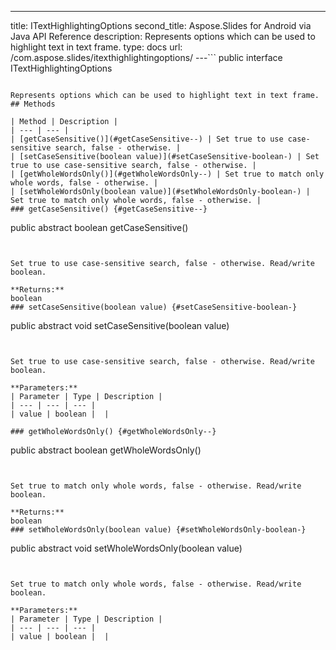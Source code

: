 ---
title: ITextHighlightingOptions
second_title: Aspose.Slides for Android via Java API Reference
description: Represents options which can be used to highlight text in text frame.
type: docs
url: /com.aspose.slides/itexthighlightingoptions/
---```
public interface ITextHighlightingOptions
```

Represents options which can be used to highlight text in text frame.
## Methods

| Method | Description |
| --- | --- |
| [getCaseSensitive()](#getCaseSensitive--) | Set true to use case-sensitive search, false - otherwise. |
| [setCaseSensitive(boolean value)](#setCaseSensitive-boolean-) | Set true to use case-sensitive search, false - otherwise. |
| [getWholeWordsOnly()](#getWholeWordsOnly--) | Set true to match only whole words, false - otherwise. |
| [setWholeWordsOnly(boolean value)](#setWholeWordsOnly-boolean-) | Set true to match only whole words, false - otherwise. |
### getCaseSensitive() {#getCaseSensitive--}
```
public abstract boolean getCaseSensitive()
```


Set true to use case-sensitive search, false - otherwise. Read/write boolean.

**Returns:**
boolean
### setCaseSensitive(boolean value) {#setCaseSensitive-boolean-}
```
public abstract void setCaseSensitive(boolean value)
```


Set true to use case-sensitive search, false - otherwise. Read/write boolean.

**Parameters:**
| Parameter | Type | Description |
| --- | --- | --- |
| value | boolean |  |

### getWholeWordsOnly() {#getWholeWordsOnly--}
```
public abstract boolean getWholeWordsOnly()
```


Set true to match only whole words, false - otherwise. Read/write boolean.

**Returns:**
boolean
### setWholeWordsOnly(boolean value) {#setWholeWordsOnly-boolean-}
```
public abstract void setWholeWordsOnly(boolean value)
```


Set true to match only whole words, false - otherwise. Read/write boolean.

**Parameters:**
| Parameter | Type | Description |
| --- | --- | --- |
| value | boolean |  |

